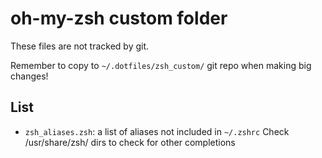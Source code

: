 # oh-my-zsh custom folder

These files are not tracked by git.

Remember to copy to `~/.dotfiles/zsh_custom/` git repo when making big changes!

## List

- `zsh_aliases.zsh`: a list of aliases not included in `~/.zshrc`
Check /usr/share/zsh/ dirs to check for other completions
